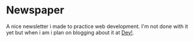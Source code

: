 # Newspaper
A nice newsletter i made to practice web development. I'm not done with it yet but when i am i plan on blogging about it at [Dev!](https://dev.to/lensco825).
